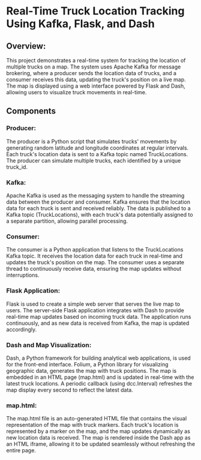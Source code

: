 # Real-Time Truck Location Tracking Using Kafka, Flask, and Dash
## Overview:
This project demonstrates a real-time system for tracking the location of multiple trucks on a map. The system uses Apache Kafka for message brokering, where a producer sends the location data of trucks, and a consumer receives this data, updating the truck's position on a live map. The map is displayed using a web interface powered by Flask and Dash, allowing users to visualize truck movements in real-time.
## Components

### Producer:
The producer is a Python script that simulates trucks' movements by generating random latitude and longitude coordinates at regular intervals.
Each truck's location data is sent to a Kafka topic named TruckLocations.
The producer can simulate multiple trucks, each identified by a unique truck_id.

### Kafka:
Apache Kafka is used as the messaging system to handle the streaming data between the producer and consumer.
Kafka ensures that the location data for each truck is sent and received reliably.
The data is published to a Kafka topic (TruckLocations), with each truck's data potentially assigned to a separate partition, allowing parallel processing.

### Consumer:
The consumer is a Python application that listens to the TruckLocations Kafka topic.
It receives the location data for each truck in real-time and updates the truck's position on the map.
The consumer uses a separate thread to continuously receive data, ensuring the map updates without interruptions.

### Flask Application:
Flask is used to create a simple web server that serves the live map to users.
The server-side Flask application integrates with Dash to provide real-time map updates based on incoming truck data.
The application runs continuously, and as new data is received from Kafka, the map is updated accordingly.

### Dash and Map Visualization:
Dash, a Python framework for building analytical web applications, is used for the front-end interface.
Folium, a Python library for visualizing geographic data, generates the map with truck positions.
The map is embedded in an HTML page (map.html) and is updated in real-time with the latest truck locations.
A periodic callback (using dcc.Interval) refreshes the map display every second to reflect the latest data.

### map.html:
The map.html file is an auto-generated HTML file that contains the visual representation of the map with truck markers.
Each truck's location is represented by a marker on the map, and the map updates dynamically as new location data is received.
The map is rendered inside the Dash app as an HTML iframe, allowing it to be updated seamlessly without refreshing the entire page.
